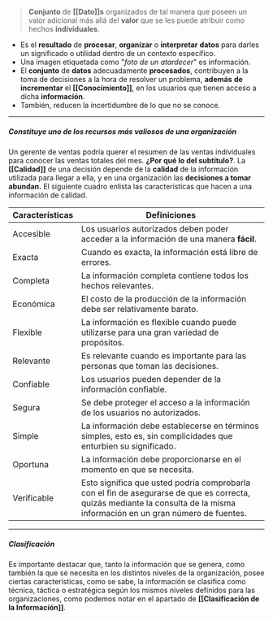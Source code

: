 > **Conjunto** de **[[Dato]]s** organizados de tal manera que poseen un valor adicional más allá del **valor** que se les puede atribuir como hechos **individuales**.

- Es el **resultado** de **procesar**, **organizar** o **interpretar** **datos** para darles un significado o utilidad dentro de un contexto específico.
- Una imagen etiquetada como "_foto de un atardecer_" es información.
- El **conjunto** de **datos** adecuadamente **procesados**, contribuyen a la toma de decisiones a la hora de resolver un problema, **además** **de** **incrementar** el **[[Conocimiento]]**, en los usuarios que tienen acceso a dicha **información**.
- También, reducen la incertidumbre de lo que no se conoce.
****
##### **Constituye uno de los recursos más valiosos de una organización**
Un gerente de ventas podría querer el resumen de las ventas individuales para conocer las ventas totales del mes.
**¿Por qué lo del subtítulo?**. La **[[Calidad]]** de una decisión depende de la **calidad** de la información utilizada para llegar a ella, y en una organización las **decisiones a tomar abundan.** El siguiente cuadro enlista las características que hacen a una información de calidad. 

| Características | Definiciones                                                                                                                                                               |
| --------------- | -------------------------------------------------------------------------------------------------------------------------------------------------------------------------- |
| Accesible       | Los usuarios autorizados deben poder acceder a la información de una manera **fácil**.                                                                                     |
| Exacta          | Cuando es exacta, la información está libre de errores.                                                                                                                    |
| Completa        | La información completa contiene todos los hechos relevantes.                                                                                                              |
| Económica       | El costo de la producción de la información debe ser relativamente barato.                                                                                                 |
| Flexible        | La información es flexible cuando puede utilizarse para una gran variedad de propósitos.                                                                                   |
| Relevante       | Es relevante cuando es importante para las personas que toman las decisiones.                                                                                              |
| Confiable       | Los usuarios pueden depender de la información confiable.                                                                                                                  |
| Segura          | Se debe proteger el acceso a la información de los usuarios no autorizados.                                                                                                |
| Simple          | La información debe establecerse en términos simples, esto es, sin complicidades que enturbien su significado.                                                             |
| Oportuna        | La información debe proporcionarse en el momento en que se necesita.                                                                                                       |
| Verificable     | Esto significa que usted podría comprobarla con el fin de asegurarse de que es correcta, quizás mediante la consulta de la misma información en un gran número de fuentes. |
****
##### **Clasificación**
Es importante destacar que, tanto la información que se genera, como también la que se necesita en los distintos niveles de la organización, posee ciertas características, como se sabe, la información se clasifica como técnica, táctica o estratégica según los mismos niveles definidos para las organizaciones, como podemos notar en el apartado de **[[Clasificación de la Información]]**.
